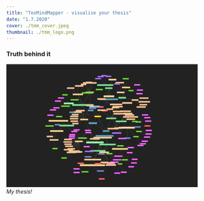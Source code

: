 ```yaml
---
title: "TexMindMapper - visualise your thesis"
date: "1.7.2020"
cover: ./tmm_cover.jpeg
thumbnail: ./tmm_logo.png
---
```




### Truth behind it
![My thesis!](./tmm.png)
*My thesis!*